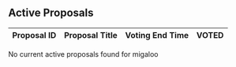## Active Proposals

| Proposal ID | Proposal Title | Voting End Time | VOTED |
|-------------|----------------|-----------------|-------|
 
No current active proposals found for migaloo
